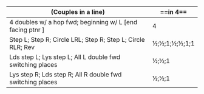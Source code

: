 |(Couples in a line) |==in 4==|
|----|-----|
|4 doubles w/ a hop fwd; beginning w/ L [end facing ptnr ]|4|
|Step L; Step R; Circle LRL; Step R; Step L; Circle RLR; Rev |½;½;1;½;½;1;1|
|Lds step L; Lys step L; All L double fwd switching places | ½;½;1 |
|Lys step R; Lds step R; All R double fwd switching places |½;½;1|
